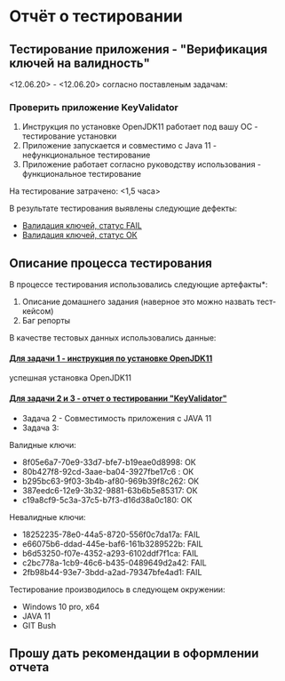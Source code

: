 # Отчёт о тестировании <KeyValidator>

## Тестирование приложения - "Верификация ключей на валидность"

<12.06.20> - <12.06.20> согласно поставленым задачам:
### Проверить приложение KeyValidator
1. Инструкция по установке OpenJDK11 работает под вашу ОС - тестирование установки
1. Приложение запускается и совместимо с Java 11          - нефункциональное тестирование
1. Приложение работает согласно руководству использования - функциональное тестирование

На тестирование затрачено: <1,5 часа>

В результате тестирования выявлены следующие дефекты:
* [Валидация ключей, статус FAIL](https://github.com/timk-blip/java_L_1_1/issues/2)
* [Валидация ключей, статус ОК](https://github.com/timk-blip/java_L_1_1/issues/1)


## Описание процесса тестирования

В процессе тестирования использовались следующие артефакты*:
1. Описание домашнего задания (наверное это можно назвать тест-кейсом)
1. Баг репорты 

В качестве тестовых данных использовались данные: 

#### [Для задачи 1 - инструкция по установке OpenJDK11](https://github.com/netology-code/javaqa-homeworks/blob/master/intro/openjdk11-manual.md)

успешная установка OpenJDK11

#### [Для задачи 2 и 3 - отчет о тестировании "KeyValidator"](https://github.com/netology-code/javaqa-homeworks/blob/master/intro/user-manual.md)

* Задача 2 - Совместимость приложения с JAVA 11
* Задача 3:

Валидные ключи:

* 8f05e6a7-70e9-33d7-bfe7-b19eae0d8998: ОК
* 80b427f8-92cd-3aae-ba04-3927fbe17c6 : ОК
* b295bc63-9f03-3b4b-af80-969b39f8c262: ОК
* 387eedc6-12e9-3b32-9881-63b6b5e85317: ОК
* c19a8cf9-5c3a-37c5-b7f3-d16d38a0c180: ОК

Невалидные ключи:

* 18252235-78e0-44a5-8720-556f0c7da17a: FAIL
* e66075b6-ddad-445e-baf6-161b3289522b: FAIL
* b6d53250-f07e-4352-a293-6102ddf7f1ca: FAIL
* c2bc778a-1cb9-46c6-b435-0489649d2a42: FAIL
* 2fb98b44-93e7-3bdd-a2ad-79347bfe4ad1: FAIL

Тестирование производилось в следующем окружении:
* Windows 10 pro, x64
* JAVA 11
* GIT Bush

## Прошу дать рекомендации в оформлении отчета
